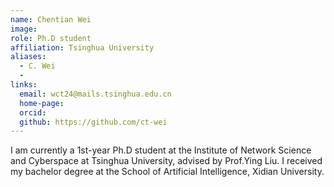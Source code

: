 ```yaml
---
name: Chentian Wei
image: 
role: Ph.D student
affiliation: Tsinghua University
aliases:
  - C. Wei
  - 
links:
  email: wct24@mails.tsinghua.edu.cn
  home-page: 
  orcid: 
  github: https://github.com/ct-wei
---
```


I am currently a 1st-year Ph.D student at the Institute of Network Science and Cyberspace at Tsinghua University, advised by Prof.Ying Liu. I received my bachelor degree at the School of Artificial Intelligence, Xidian University.
